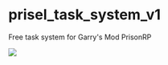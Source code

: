 # prisel_task_system_v1
Free task system for Garry's Mod PrisonRP <br/>

<img src="https://image.prntscr.com/image/HomjTMS6TZuIm4hQ1LQtXw.png"/>
